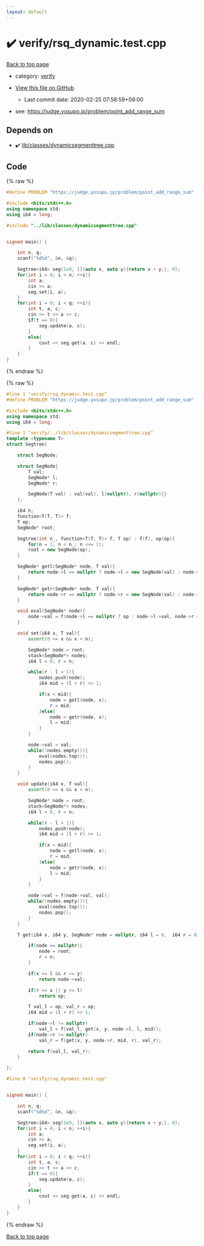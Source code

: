 ```yaml
---
layout: default
---
```


<!-- mathjax config similar to math.stackexchange -->
<script type="text/javascript" async
  src="https://cdnjs.cloudflare.com/ajax/libs/mathjax/2.7.5/MathJax.js?config=TeX-MML-AM_CHTML">
</script>
<script type="text/x-mathjax-config">
  MathJax.Hub.Config({
    TeX: { equationNumbers: { autoNumber: "AMS" }},
    tex2jax: {
      inlineMath: [ ['$','$'] ],
      processEscapes: true
    },
    "HTML-CSS": { matchFontHeight: false },
    displayAlign: "left",
    displayIndent: "2em"
  });
</script>

<script type="text/javascript" src="https://cdnjs.cloudflare.com/ajax/libs/jquery/3.4.1/jquery.min.js"></script>
<script src="https://cdn.jsdelivr.net/npm/jquery-balloon-js@1.1.2/jquery.balloon.min.js" integrity="sha256-ZEYs9VrgAeNuPvs15E39OsyOJaIkXEEt10fzxJ20+2I=" crossorigin="anonymous"></script>
<script type="text/javascript" src="../../assets/js/copy-button.js"></script>
<link rel="stylesheet" href="../../assets/css/copy-button.css" />


# :heavy_check_mark: verify/rsq_dynamic.test.cpp

<a href="../../index.html">Back to top page</a>

* category: <a href="../../index.html#e8418d1d706cd73548f9f16f1d55ad6e">verify</a>
* <a href="{{ site.github.repository_url }}/blob/master/verify/rsq_dynamic.test.cpp">View this file on GitHub</a>
    - Last commit date: 2020-02-25 07:58:59+09:00


* see: <a href="https://judge.yosupo.jp/problem/point_add_range_sum">https://judge.yosupo.jp/problem/point_add_range_sum</a>


## Depends on

* :heavy_check_mark: <a href="../../library/lib/classes/dynamicsegmenttree.cpp.html">lib/classes/dynamicsegmenttree.cpp</a>


## Code

<a id="unbundled"></a>
{% raw %}
```cpp
#define PROBLEM "https://judge.yosupo.jp/problem/point_add_range_sum"

#include <bits/stdc++.h>
using namespace std;
using i64 = long;

#include "../lib/classes/dynamicsegmenttree.cpp"


signed main() {

    int n, q;
    scanf("%d%d", &n, &q);

    Segtree<i64> seg(1e9, [](auto x, auto y){return x + y;}, 0);
    for(int i = 0; i < n; ++i){
        int a;
        cin >> a;
        seg.set(i, a);
    }
    for(int i = 0; i < q; ++i){
        int t, a, c;
        cin >> t >> a >> c;
        if(t == 0){
            seg.update(a, c);
        }
        else{
            cout << seg.get(a, c) << endl;
        }
    }
}


```
{% endraw %}

<a id="bundled"></a>
{% raw %}
```cpp
#line 1 "verify/rsq_dynamic.test.cpp"
#define PROBLEM "https://judge.yosupo.jp/problem/point_add_range_sum"

#include <bits/stdc++.h>
using namespace std;
using i64 = long;

#line 1 "verify/../lib/classes/dynamicsegmenttree.cpp"
template <typename T>
struct Segtree{

    struct SegNode;

    struct SegNode{
        T val;
        SegNode* l;
        SegNode* r;

        SegNode(T val) : val(val), l(nullptr), r(nullptr){}
    };

    i64 n;
    function<T(T, T)> f;
    T op;
    SegNode* root;

    Segtree(int n_, function<T(T, T)> f, T op) : f(f), op(op){
        for(n = 1; n < n_; n <<= 1);
        root = new SegNode(op);
    }

    SegNode* getl(SegNode* node, T val){
        return node->l == nullptr ? node->l = new SegNode(val) : node->l;
    }

    SegNode* getr(SegNode* node, T val){
        return node->r == nullptr ? node->r = new SegNode(val) : node->r;
    }

    void eval(SegNode* node){
        node->val = f(node->l == nullptr ? op : node->l->val, node->r == nullptr ? op : node->r->val);
    }

    void set(i64 x, T val){
        assert(0 <= x && x < n);

        SegNode* node = root;
        stack<SegNode*> nodes;
        i64 l = 0, r = n;

        while(r - l > 1){
            nodes.push(node);
            i64 mid = (l + r) >> 1;

            if(x < mid){
                node = getl(node, x);
                r = mid;
            }else{
                node = getr(node, x);
                l = mid;
            }
        }

        node->val = val;
        while(!nodes.empty()){
            eval(nodes.top());
            nodes.pop();
        }
    }

    void update(i64 x, T val){
        assert(0 <= x && x < n);

        SegNode* node = root;
        stack<SegNode*> nodes;
        i64 l = 0, r = n;

        while(r - l > 1){
            nodes.push(node);
            i64 mid = (l + r) >> 1;

            if(x < mid){
                node = getl(node, x);
                r = mid;
            }else{
                node = getr(node, x);
                l = mid;
            }
        }

        node->val = f(node->val, val);
        while(!nodes.empty()){
            eval(nodes.top());
            nodes.pop();
        }
    }

    T get(i64 x, i64 y, SegNode* node = nullptr, i64 l = 0,  i64 r = 0){

        if(node == nullptr){
            node = root;
            r = n;
        }

        if(x <= l && r <= y)
            return node->val;

        if(r <= x || y <= l)
            return op;

        T val_l = op, val_r = op;
        i64 mid = (l + r) >> 1;

        if(node->l != nullptr)
            val_l = f(val_l, get(x, y, node->l, l, mid));
        if(node->r != nullptr)
            val_r = f(get(x, y, node->r, mid, r), val_r);

        return f(val_l, val_r);
    }

};

#line 8 "verify/rsq_dynamic.test.cpp"


signed main() {

    int n, q;
    scanf("%d%d", &n, &q);

    Segtree<i64> seg(1e9, [](auto x, auto y){return x + y;}, 0);
    for(int i = 0; i < n; ++i){
        int a;
        cin >> a;
        seg.set(i, a);
    }
    for(int i = 0; i < q; ++i){
        int t, a, c;
        cin >> t >> a >> c;
        if(t == 0){
            seg.update(a, c);
        }
        else{
            cout << seg.get(a, c) << endl;
        }
    }
}


```
{% endraw %}

<a href="../../index.html">Back to top page</a>

